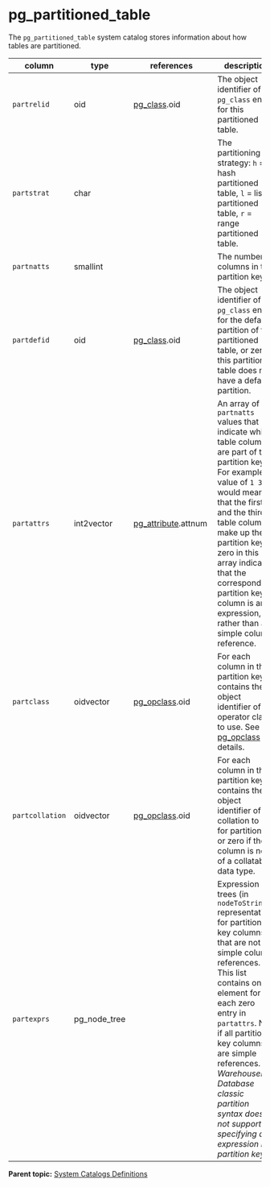 # pg_partitioned_table

The `pg_partitioned_table` system catalog stores information about how tables are partitioned.

|column|type|references|description|
|------|----|----------|-----------|
|`partrelid`|oid|[pg\_class](pg_class.html).oid|The object identifier of the `pg_class` entry for this partitioned table.|
|`partstrat`|char| | The partitioning strategy: `h` = hash partitioned table, `l` = list partitioned table, `r` = range partitioned table.|
|`partnatts`|smallint| |The number of columns in the partition key.|
|`partdefid`|oid|[pg\_class](pg_class.html).oid |The object identifier of the `pg_class` entry for the default partition of this partitioned table, or zero if this partitioned table does not have a default partition.|
|`partattrs`|int2vector|[pg\_attribute](pg_attribute.html).attnum | An array of `partnatts` values that indicate which table columns are part of the partition key. For example, a value of `1 3` would mean that the first and the third table columns make up the partition key. A zero in this array indicates that the corresponding partition key column is an expression, rather than a simple column reference.|
|`partclass`|oidvector|[pg\_opclass](pg_class.html).oid|For each column in the partition key, contains the object identifier of the operator class to use. See [pg_opclass](pg_opclass.html) for details.|
|`partcollation`|oidvector|[pg\_opclass](pg_class.html).oid |For each column in the partition key, contains the object identifier of the collation to use for partitioning, or zero if the column is not of a collatable data type.|
|`partexprs`|pg_node_tree| |Expression trees \(in `nodeToString()` representation\) for partition key columns that are not simple column references. This list contains one element for each zero entry in `partattrs`. Null if all partition key columns are simple references. *WarehousePG Database classic partition syntax does not support specifying an expression in a partition key.* |

**Parent topic:** [System Catalogs Definitions](../system_catalogs/catalog_ref-html.html)

